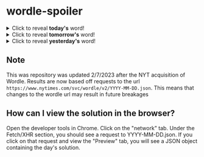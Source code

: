 # wordle-spoiler

<details>
  <summary>Click to reveal <b>today's</b> word!</summary>
  <br>
  <b> steep </b>
</details>

<details>
  <summary>Click to reveal <b>tomorrow's</b> word!</summary>
  <br>
  <b> bonus </b>
</details>

<details>
  <summary>Click to reveal <b>yesterday's</b> word!</summary>
  <br>
  <b> swath </b>
</details>

## Note
This was repository was updated 2/7/2023 after the NYT acquisition of Wordle. Results are now based off requests to the url `https://www.nytimes.com/svc/wordle/v2/YYYY-MM-DD.json`. This means that changes to the wordle url may result in future breakages

## How can I view the solution in the browser?
Open the developer tools in Chrome. Click on the "network" tab. Under the Fetch/XHR section, you should see a request to YYYY-MM-DD.json. If you click on that request and view the "Preview" tab, you will see a JSON object containing the day's solution.
